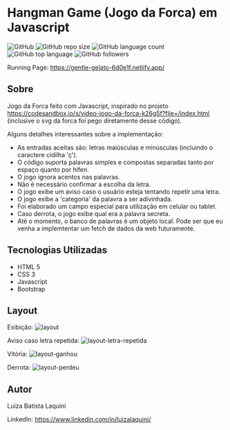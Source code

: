 # Hangman Game (Jogo da Forca) em Javascript
![GitHub](https://img.shields.io/github/license/luizalaquini/hangman-game)
![GitHub repo size](https://img.shields.io/github/repo-size/luizalaquini/hangman-game)
![GitHub language count](https://img.shields.io/github/languages/count/luizalaquini/hangman-game)
![GitHub top language](https://img.shields.io/github/languages/top/luizalaquini/hangman-game)
![GitHub followers](https://img.shields.io/github/followers/luizalaquini?label=follow&style=social)

Running Page: https://gentle-gelato-6d0e1f.netlify.app/

## Sobre

Jogo da Forca feito com Javascript, inspirado no projeto https://codesandbox.io/s/video-jogo-da-forca-k26g5f?file=/index.html (inclusive o svg da forca foi pego diretamente desse código).

Alguns detalhes interessantes sobre a implementação:
- As entradas aceitas são: letras maiúsculas e minúsculas (incluindo o caractere cidilha 'ç').
- O código suporta palavras simples e compostas separadas tanto por espaço quanto por hífen.
- O jogo ignora acentos nas palavras.
- Não é necessário confirmar a escolha da letra.
- O jogo exibe um aviso caso o usuário esteja tentando repetir uma letra.
- O jogo exibe a 'categoria' da palavra a ser adivinhada.
- Foi elaborado um campo especial para utilização em celular ou tablet.
- Caso derrota, o jogo exibe qual era a palavra secreta.
- Até o momento, o banco de palavras é um objeto local. Pode ser que eu venha a implemtentar um fetch de dados da web futuramente.

## Tecnologias Utilizadas
- HTML 5
- CSS 3 
- Javascript
- Bootstrap

## Layout
Exibição:
![layout](https://user-images.githubusercontent.com/72242547/176797116-bd94484d-bb5c-479d-89ca-beb7561dccff.png)

Aviso caso letra repetida:
![layout-letra-repetida](https://user-images.githubusercontent.com/72242547/176804712-22dcd37c-df1b-4a42-b623-f2b0b8cb7f17.png)

Vitória:
![layout-ganhou](https://user-images.githubusercontent.com/72242547/176804526-eb333aa5-5ab7-4ff5-9138-4a22b58ccb92.png)

Derrota:
![layout-perdeu](https://user-images.githubusercontent.com/72242547/176804533-4c411497-9ed8-4dc5-bb4a-6a84dc1ca387.png)

## Autor 

Luiza Batista Laquini

LinkedIn: https://www.linkedin.com/in/luizalaquini/
